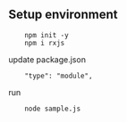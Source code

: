 ## Setup environment
```
    npm init -y
    npm i rxjs
```

update package.json
```
    "type": "module",
```

run
```
    node sample.js
```
